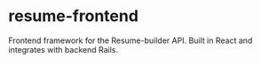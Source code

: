 # resume-frontend
Frontend framework for the Resume-builder API. Built in React and integrates with backend Rails.
